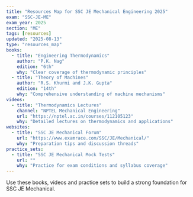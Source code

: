 ```yaml
---
title: "Resources Map for SSC JE Mechanical Engineering 2025"
exam: "SSC-JE-ME"
exam_year: 2025
section: "ME"
tags: [resources]
updated: "2025-08-13"
type: "resources_map"
books:
  - title: "Engineering Thermodynamics"
    author: "P.K. Nag"
    edition: "6th"
    why: "Clear coverage of thermodynamic principles"
  - title: "Theory of Machines"
    author: "R.S. Khurmi and J.K. Gupta"
    edition: "14th"
    why: "Comprehensive understanding of machine mechanisms"
videos:
  - title: "Thermodynamics Lectures"
    channel: "NPTEL Mechanical Engineering"
    url: "https://nptel.ac.in/courses/112105123"
    why: "Detailed lectures on thermodynamics and applications"
websites:
  - title: "SSC JE Mechanical Forum"
    url: "https://www.examrace.com/SSC/JE/Mechanical/"
    why: "Preparation tips and discussion threads"
practice_sets:
  - title: "SSC JE Mechanical Mock Tests"
    url: ""
    why: "Practice for exam conditions and syllabus coverage"
---
```


Use these books, videos and practice sets to build a strong foundation for SSC JE Mechanical. 